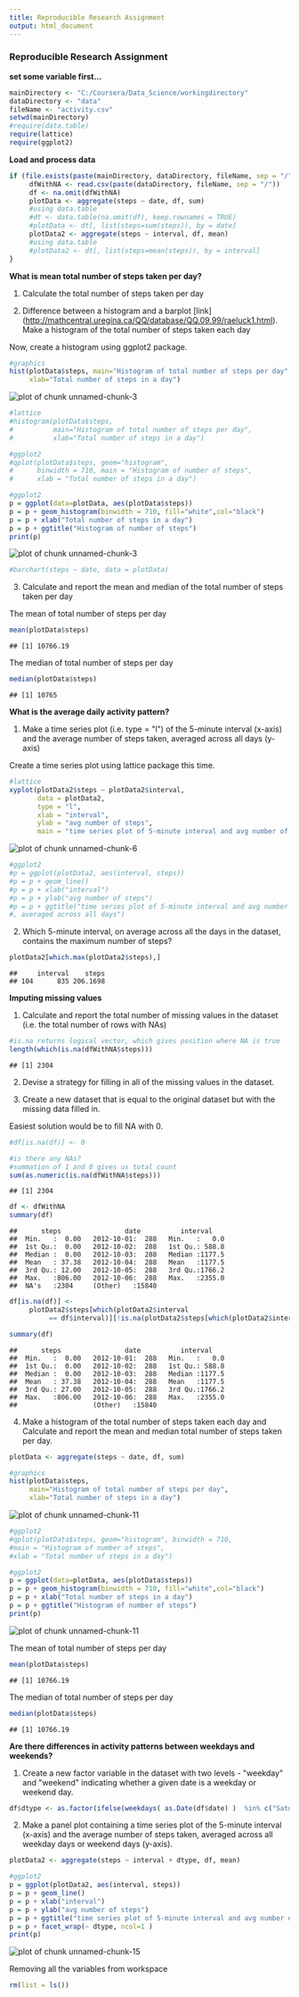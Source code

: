 ```yaml
---
title: Reproducible Research Assignment
output: html_document
---
```

### Reproducible Research Assignment
**set some variable first...**


```r
mainDirectory <- "C:/Coursera/Data_Science/workingdirectory"
dataDirectory <- "data"
fileName <- "activity.csv"
setwd(mainDirectory)
#require(data.table)
require(lattice)
require(ggplot2)
```

**Load and process data**


```r
if (file.exists(paste(mainDirectory, dataDirectory, fileName, sep = "/", collapse = "/"))) {
     dfWithNA <- read.csv(paste(dataDirectory, fileName, sep = "/"))
     df <- na.omit(dfWithNA)
     plotData <- aggregate(steps ~ date, df, sum)
     #using data.table
     #dt <- data.table(na.omit(df), keep.rownames = TRUE)
     #plotData <- dt[, list(steps=sum(steps)), by = date]
     plotData2 <- aggregate(steps ~ interval, df, mean)
     #using data.table
     #plotData2 <- dt[, list(steps=mean(steps)), by = interval]
} 
```



**What is mean total number of steps taken per day?**


1.    Calculate the total number of steps taken per day

2.    Difference between a histogram and a barplot [link] (http://mathcentral.uregina.ca/QQ/database/QQ.09.99/raeluck1.html). Make a histogram of the total number of steps taken each day


Now, create a histogram using ggplot2 package.



```r
#graphics
hist(plotData$steps, main="Histogram of total number of steps per day", 
     xlab="Total number of steps in a day")
```

![plot of chunk unnamed-chunk-3](figure/unnamed-chunk-3-1.png) 

```r
#lattice
#histogram(plotData$steps, 
#          main="Histogram of total number of steps per day", 
#          xlab="Total number of steps in a day")

#ggplot2
#qplot(plotData$steps, geom="histogram", 
#      binwidth = 710, main = "Histogram of number of steps", 
#      xlab = "Total number of steps in a day")

#ggplot2
p = ggplot(data=plotData, aes(plotData$steps)) 
p = p + geom_histogram(binwidth = 710, fill="white",col="black") 
p = p + xlab("Total number of steps in a day") 
p = p + ggtitle("Histogram of number of steps")
print(p)
```

![plot of chunk unnamed-chunk-3](figure/unnamed-chunk-3-2.png) 

```r
#barchart(steps ~ date, data = plotData)
```

3.    Calculate and report the mean and median of the total number of steps taken per day

The mean of total number of steps per day


```r
mean(plotData$steps)
```

```
## [1] 10766.19
```

The median of total number of steps per day


```r
median(plotData$steps)
```

```
## [1] 10765
```

**What is the average daily activity pattern?**

1.    Make a time series plot (i.e. type = "l") of the 5-minute interval (x-axis) and the average number of steps taken, averaged across all days (y-axis)


Create a time series plot using lattice package this time.


```r
#lattice
xyplot(plotData2$steps ~ plotData2$interval, 
       data = plotData2, 
       type = "l", 
       xlab = "interval", 
       ylab = "avg number of steps", 
       main = "time series plot of 5-minute interval and avg number of steps taken")
```

![plot of chunk unnamed-chunk-6](figure/unnamed-chunk-6-1.png) 

```r
#ggplot2
#p = ggplot(plotData2, aes(interval, steps)) 
#p = p + geom_line() 
#p = p + xlab("interval") 
#p = p + ylab("avg number of steps") 
#p = p + ggtitle("time series plot of 5-minute interval and avg number of steps taken
#, averaged across all days")
```


2.    Which 5-minute interval, on average across all the days in the dataset, contains the maximum number of steps?


```r
plotData2[which.max(plotData2$steps),]
```

```
##     interval    steps
## 104      835 206.1698
```

**Imputing missing values**

1.   Calculate and report the total number of missing values in the dataset (i.e. the total number of rows with NAs)


```r
#is.na returns logical vector, which gives position where NA is true
length(which(is.na(dfWithNA$steps)))
```

```
## [1] 2304
```

2.   Devise a strategy for filling in all of the missing values in the dataset.

3.   Create a new dataset that is equal to the original dataset but with the missing data filled in.

Easiest solution would be to fill NA with 0.


```r
#df[is.na(df)] <- 0

#is there any NAs?
#summation of 1 and 0 gives us total count
sum(as.numeric(is.na(dfWithNA$steps)))
```

```
## [1] 2304
```




```r
df <- dfWithNA
summary(df)
```

```
##      steps                date          interval     
##  Min.   :  0.00   2012-10-01:  288   Min.   :   0.0  
##  1st Qu.:  0.00   2012-10-02:  288   1st Qu.: 588.8  
##  Median :  0.00   2012-10-03:  288   Median :1177.5  
##  Mean   : 37.38   2012-10-04:  288   Mean   :1177.5  
##  3rd Qu.: 12.00   2012-10-05:  288   3rd Qu.:1766.2  
##  Max.   :806.00   2012-10-06:  288   Max.   :2355.0  
##  NA's   :2304     (Other)   :15840
```

```r
df[is.na(df)] <- 
     plotData2$steps[which(plotData2$interval 
          == df$interval)][!is.na(plotData2$steps[which(plotData2$interval == df$interval)])]

summary(df)
```

```
##      steps                date          interval     
##  Min.   :  0.00   2012-10-01:  288   Min.   :   0.0  
##  1st Qu.:  0.00   2012-10-02:  288   1st Qu.: 588.8  
##  Median :  0.00   2012-10-03:  288   Median :1177.5  
##  Mean   : 37.38   2012-10-04:  288   Mean   :1177.5  
##  3rd Qu.: 27.00   2012-10-05:  288   3rd Qu.:1766.2  
##  Max.   :806.00   2012-10-06:  288   Max.   :2355.0  
##                   (Other)   :15840
```

4.   Make a histogram of the total number of steps taken each day and Calculate and report the mean and median total number of steps taken per day.


```r
plotData <- aggregate(steps ~ date, df, sum)

#graphics
hist(plotData$steps, 
     main="Histogram of total number of steps per day", 
     xlab="Total number of steps in a day")
```

![plot of chunk unnamed-chunk-11](figure/unnamed-chunk-11-1.png) 

```r
#ggplot2
#qplot(plotData$steps, geom="histogram", binwidth = 710, 
#main = "Histogram of number of steps", 
#xlab = "Total number of steps in a day")

#ggplot2
p = ggplot(data=plotData, aes(plotData$steps)) 
p = p + geom_histogram(binwidth = 710, fill="white",col="black") 
p = p + xlab("Total number of steps in a day") 
p = p + ggtitle("Histogram of number of steps")
print(p)
```

![plot of chunk unnamed-chunk-11](figure/unnamed-chunk-11-2.png) 

The mean of total number of steps per day


```r
mean(plotData$steps)
```

```
## [1] 10766.19
```

The median of total number of steps per day


```r
median(plotData$steps)
```

```
## [1] 10766.19
```

**Are there differences in activity patterns between weekdays and weekends?**

1.   Create a new factor variable in the dataset with two levels - "weekday" and "weekend" indicating whether a given date is a weekday or weekend day.


```r
df$dtype <- as.factor(ifelse(weekdays( as.Date(df$date) )  %in% c("Saturday","Sunday"), "Weekend", "Weekday"))
```

2.   Make a panel plot containing a time series plot of the 5-minute interval (x-axis) and the average number of steps taken, averaged across all weekday days or weekend days (y-axis). 



```r
plotData2 <- aggregate(steps ~ interval + dtype, df, mean)

#ggplot2
p = ggplot(plotData2, aes(interval, steps)) 
p = p + geom_line() 
p = p + xlab("interval") 
p = p + ylab("avg number of steps") 
p = p + ggtitle("time series plot of 5-minute interval and avg number of steps taken") 
p = p + facet_wrap(~ dtype, ncol=1 )
print(p)
```

![plot of chunk unnamed-chunk-15](figure/unnamed-chunk-15-1.png) 

Removing all the variables from workspace


```r
rm(list = ls())
```
